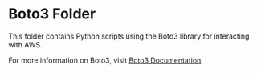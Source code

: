 # Boto3 Folder

This folder contains Python scripts using the Boto3 library for interacting with AWS.

For more information on Boto3, visit [Boto3 Documentation](https://boto3.amazonaws.com/v1/documentation/api/latest/index.html).
